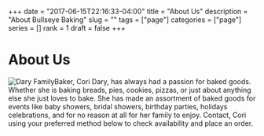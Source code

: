 +++
date = "2017-06-15T22:16:33-04:00"
title = "About Us"
description = "About Bullseye Baking"
slug = ""
tags = ["page"]
categories = ["page"]
series = []
rank = 1
draft = false
+++

About Us
========

![Dary Family](/img/dary_family.jpg "Dary Family - Heroes")Baker, Cori Dary, has always had a passion for baked goods. Whether she is baking breads, pies, cookies, pizzas, or just about anything else she just loves to bake. She has made an assortment of baked goods for events like baby showers, bridal showers, birthday parties, holidays celebrations, and for no reason at all for her family to enjoy. Contact, Cori using your preferred method below to check availability and place an order.
